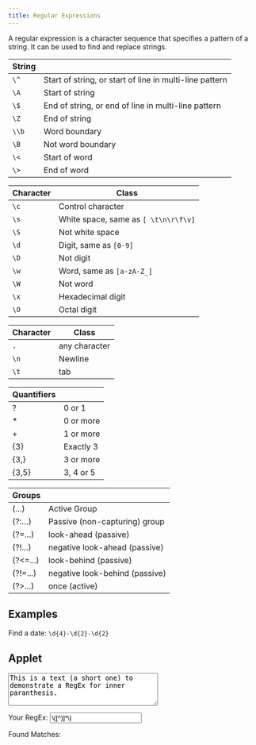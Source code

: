 ```yaml
---
title: Regular Expressions
---
```


A regular expression is a character sequence that specifies a pattern of a string. It can be used to find and replace strings.


| String  |  |
| --------| -------- |
| `\^`      |  Start of string, or start of line in multi-line pattern |
| `\A`  | Start of string |
| `\$` | End of string, or end of line in multi-line pattern |
| `\Z` | End of string |
| `\\b` | Word boundary |
| `\B` | Not word boundary |
| `\<` | Start of word |
| `\>` | End of word |


| Character  | Class |
| --------| -------- |
| `\c` | Control character |
| `\s` | White space, same as `[ \t\n\r\f\v]` |
| `\S` | Not white space |
| `\d` | Digit, same as `[0-9]` |
| `\D` | Not digit |
| `\w` | Word, same as `[a-zA-Z_]` |
| `\W` | Not word |
| `\x` | Hexade­cimal digit |
| `\O` | Octal digit |


| Character  | Class |
| --------| -------- |
| `.` | any character |
| `\n` | Newline |
| `\t` | tab |




| Quantifiers  |  |
| -------------| -------- |
| ? | 0 or 1 |
| * | 0 or more |
| + | 1 or more |
| {3} | Exactly 3 |
| {3,} | 3 or more |
| {3,5} | 3, 4 or 5 |


| Groups  |  |
| -------------| -------- |
| (...) | Active Group |
| (?:…)| Passive (non-c­apt­uring) group |
| (?=...)| look-ahead (passive) |
| (?!...)| negative look-ahead (passive) |
| (?<=...)| look-behind (passive) |
| (?!=...)| negative look-behind (passive) |
| (?>...)| once (active) |






Examples
---------

Find a date: `\d{4}-\d{2}-\d{2}`


## Applet

<script type="text/javascript">

function applyRegex(e){
	if (!e.value){
		res_el.textContent = " ";
		return;
	}

	var rx = new RegExp(e.value.trim(), 'gi');


	var search_string = document.getElementById("search-space").value;
	var res_el = document.getElementById("regex-result");

	var matches = search_string.match(rx);

	var result_string = "";
	if (matches){
		for (var i = 0; i < matches.length; i++) {
			result_string += matches[i];
			if (i != matches.length - 1){ result_string += ", "; }
		}		
	}
	res_el.textContent = result_string;
}


</script>

<textarea id="search-space" cols="35" rows="4" placeholder="Paste your text here.">This is a text (a short one) to demonstrate a RegEx for inner paranthesis.</textarea>


Your RegEx: <input id="regex-input" oninput="applyRegex(this)" placeholder="RegEx, e.g. \d\s." value="\([^)]*\)">






Found Matches: <span id="regex-result"></span>
